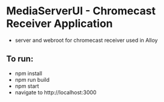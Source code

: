 # MediaServerUI - Chromecast Receiver Application
* server and webroot for chromecast receiver used in Alloy


## To run: 
* npm install
* npm run build
* npm start
* navigate to http://localhost:3000
